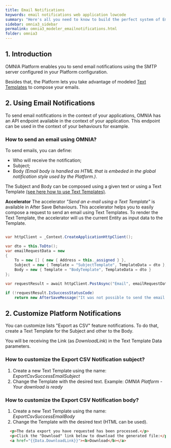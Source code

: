 ```yaml
---
title: Email Notifications
keywords: email notifications web application lowcode
summary: "Here's all you need to know to build the perfect system of Email Notifications for your web applications."
sidebar: omnia3_sidebar
permalink: omnia3_modeler_emailnotifications.html
folder: omnia3
---
```


## 1. Introduction

OMNIA Platform enables you to send email notifications using the SMTP server configured in your Platform configuration.

Besides that, the Platform lets you take advantage of modeled [Text Templates](/omnia3_modeler_texttemplates.html) to compose your emails.


## 2. Using Email Notifications

To send email notifications in the context of your applications, OMNIA has an API endpoint available in the context of your application.
This endpoint can be used in the context of your behaviours for example.

### How to send an email using OMNIA?

To send emails, you can define:

 - Who will receive the notification; 
 - Subject; 
 - Body _(Email body is handled as HTML that is embeded in the global notification style used by the Platform.)_.

The Subject and Body can be composed using a given text or using a Text Template [(see here how to use Text Templates)](/omnia3_modeler_texttemplates.html).

**Accelerator**
The accelerator _"Send an e-mail using a Text Template"_ is available in After Save Behaviours. This accelerator helps you to easily compose a request to send an email using Text Templates. To render the Text Template, the accelerator will us the current Entity as input data to the Template.


```c#

var httpClient = _Context.CreateApplicationHttpClient();

var dto = this.ToDto();
var emailRequestData = new
{
    To = new [] { new { Address = this._assigned } },
    Subject = new { Template = "SubjectTemplate", TemplateData = dto },
    Body = new { Template = "BodyTemplate", TemplateData = dto }
};

var requestResult = await httpClient.PostAsync("Email", emailRequestData);

if (!requestResult.IsSuccessStatusCode)
    return new AfterSaveMessage("It was not possible to send the email notification.", AfterSaveMessageType.Warning);

```


## 2. Customize Platform Notifications

You can customize lists "Export as CSV" feature notifications.
To do that, create a Text Template for the Subject and other to the Body.

You will be receiving the Link (as _DownloadLink_) in the Text Template Data parameters.



### How to customize the Export CSV Notification subject?

 1. Create a new Text Template using the name:  _ExportCsvSuccessEmailSubject_
 1. Change the Template with the desired text. Example: _OMNIA Platform - Your download is ready_


### How to customize the Export CSV Notification body?

 1. Create a new Text Template using the name:  _ExportCsvSuccessEmailBody_
 1. Change the Template with the desired text (HTML can be used). 
 
```HTML
  <p>The data export you have requested has been processed.</p>
  <p>Click the "Download" link below to download the generated file:</p>
  <a href="{{Data.DownloadLink}}"><b>Download</b></a>
```
 
